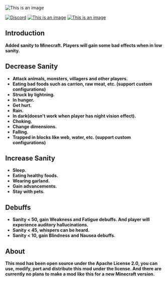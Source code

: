 ![This is an image](https://s21.ax1x.com/2025/01/09/pECtOTU.png)

[![Discord](https://img.shields.io/discord/1321045735055163402?logo=discord&color=949af1)](https://discord.gg/JdrzWQvT3v)
[![This is an image](https://cf.way2muchnoise.eu/versions/1134090.svg)](https://www.curseforge.com/minecraft/mc-mods/sanity-prequel/files)
[![This is an image](https://cf.way2muchnoise.eu/full_1134090_downloads.svg)](https://www.curseforge.com/minecraft/mc-mods/sanity-prequel)
## Introduction
**Added sanity to Minecraft. Players will gain some bad effects when in low sanity.**  
## Decrease Sanity
- **Attack animals, monsters, villagers and other players.**  
- **Eating bad foods such as carrion, raw meat, etc. (support custom configurations)**  
- **Struck by lightning.**  
- **In hunger.**  
- **Get hurt.**  
- **Rain.**  
- **In dark(doesn't work when player has night vision effect).**  
- **Choking.**  
- **Change dimensions.**  
- **Falling.**  
- **Trapped in blocks like web, water, etc. (support custom configurations)**
## Increase Sanity    
- **Sleep.**  
- **Eating healthy foods.**  
- **Wearing garland.**  
- **Gain advancements.**  
- **Stay with pets.**
## Debuffs  
- **Sanity < 50, gain Weakness and Fatigue debuffs. And player will experience auditory hallucinations.**  
- **Sanity < 45, whispers can be heard.**  
- **Sanity < 10, gain Blindness and Nausea debuffs.**  
## About  
**This mod has been open source under the Apache License 2.0, you can use, modify, port and distribute this mod under the license. And there are currently no plans to make a mod like this for a new Minecraft version.**
